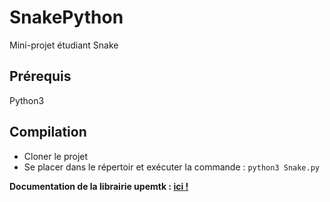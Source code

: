# SnakePython
Mini-projet étudiant Snake


## Prérequis

Python3

## Compilation

- Cloner le projet
- Se placer dans le répertoir et exécuter la commande : `python3 Snake.py`


**Documentation de la librairie upemtk : [ici !](http://igm.univ-mlv.fr/~ameyer/upemtk/2019/doc/index.html)**

